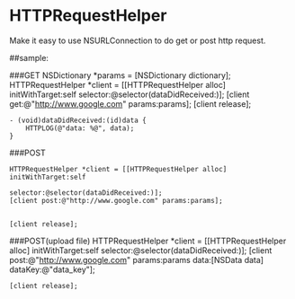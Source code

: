 HTTPRequestHelper
=================

Make it easy to use NSURLConnection to do get or post http request.


##sample:

###GET
	NSDictionary *params = [NSDictionary dictionary];
	HTTPRequestHelper *client = [[HTTPRequestHelper alloc] initWithTarget:self
                                                             selector:@selector(dataDidReceived:)];
    [client get:@"http://www.google.com" params:params];
    [client release];

	- (void)dataDidReceived:(id)data {
    	HTTPLOG(@"data: %@", data);
    }
    
###POST        
    
    HTTPRequestHelper *client = [[HTTPRequestHelper alloc] initWithTarget:self
                                                             selector:@selector(dataDidReceived:)];
    [client post:@"http://www.google.com" params:params];
    
    
    [client release];
    
###POST(upload file)
    HTTPRequestHelper *client = [[HTTPRequestHelper alloc] initWithTarget:self
                                                             selector:@selector(dataDidReceived:)];
    [client post:@"http://www.google.com" params:params data:[NSData data] dataKey:@"data_key"];
    
    
    [client release];
    

